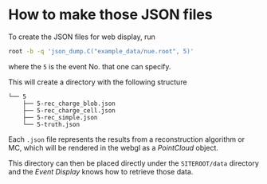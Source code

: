 # How to make those JSON files

To create the JSON files for web display, run

```bash
root -b -q 'json_dump.C("example_data/nue.root", 5)'
```

where the `5` is the event No. that one can specify.

This will create a directory with the following structure
```
└── 5
    ├── 5-rec_charge_blob.json
    ├── 5-rec_charge_cell.json
    ├── 5-rec_simple.json
    └── 5-truth.json
```
Each `.json` file represents the results from a reconstruction algorithm or MC, which will be rendered in the webgl as a *PointCloud* object.

This directory can then be placed directly under the `SITEROOT/data` directory and the *Event Display* knows how to retrieve those data.
